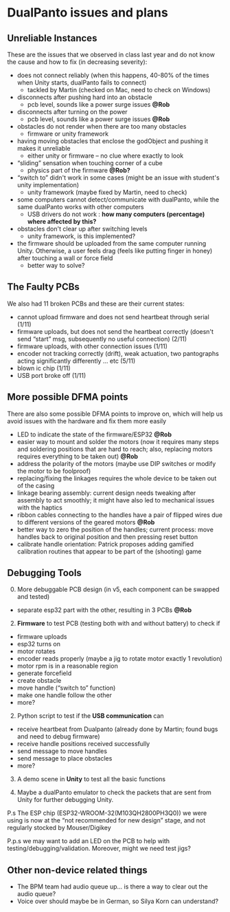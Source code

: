 # DualPanto issues and plans
## Unreliable Instances
These are the issues that we observed in class last year and do not know the cause and how to fix (in decreasing severity):

- does not connect reliably (when this happens, 40-80% of the times when Unity starts, dualPanto fails to connect)
    - tackled by Martin (checked on Mac, need to check on Windows)
- disconnects after pushing hard into an obstacle
    - pcb level, sounds like a power surge issues **@Rob**
- disconnects after turning on the power
    - pcb level, sounds like a power surge issues **@Rob**
- obstacles do not render when there are too many obstacles
    - firmware or unity framework 
- having moving obstacles that enclose the godObject and pushing it makes it unreliable
    - either unity or firmware – no clue where exactly to look
- “sliding” sensation when touching corner of a cube
    - physics part of the firmware **@Rob?**
- “switch to” didn't work in some cases (might be an issue with student's unity implementation)
    - unity framework (maybe fixed by Martin, need to check) 
- some computers cannot detect/communicate with dualPanto, while the same dualPanto works with other computers
    - USB drivers do not work : **how many computers (percentage) where affected by this?**
- obstacles don't clear up after switching levels
    - unity framework, is this implemented? 
- the firmware should be uploaded from the same computer running Unity. Otherwise, a user feels drag (feels like putting finger in honey) after touching a wall or force field
    - better way to solve?

## The Faulty PCBs
We also had 11 broken PCBs and these are their current states:

- cannot upload firmware and does not send heartbeat through serial (1/11)
- firmware uploads, but does not send the heartbeat correctly (doesn't send “start” msg, subsequently no useful connection) (2/11)
- firmware uploads, with other connection issues (1/11)
- encoder not tracking correctly (drift), weak actuation, two pantographs acting significantly differently … etc (5/11)
- blown ic chip (1/11)
- USB port broke off (1/11)

## More possible DFMA points
There are also some possible DFMA points to improve on, which will help us avoid issues with the hardware and fix them more easily

- LED to indicate the state of the firmware/ESP32 **@Rob**
- easier way to mount and solder the motors (now it requires many steps and soldering positions that are hard to reach; also, replacing motors requires everything to be taken out) **@Rob**
- address the polarity of the motors (maybe use DIP switches or modify the motor to be foolproof)
- replacing/fixing the linkages requires the whole device to be taken out of the casing
- linkage bearing assembly: current design needs tweaking after assembly to act smoothly; it might have also led to mechanical issues with the haptics
- ribbon cables connecting to the handles have a pair of flipped wires due to different versions of the geared motors **@Rob**
- better way to zero the position of the handles; current process: move handles back to original position and then pressing reset button
- calibrate handle orientation: Patrick proposes adding gamified calibration routines that appear to be part of the (shooting) game


## Debugging Tools

0. More debuggable PCB design (in v5, each component can be swapped and tested)
- separate esp32 part with the other, resulting in 3 PCBs **@Rob**

2. **Firmware** to test PCB (testing both with and without battery) to check if

- firmware uploads
- esp32 turns on
- motor rotates
- encoder reads properly (maybe a jig to rotate motor exactly 1 revolution)
- motor rpm is in a reasonable region
- generate forcefield
- create obstacle
- move handle (“switch to” function)
- make one handle follow the other
- more?

2. Python script to test if the **USB communication** can
- receive heartbeat from Dualpanto (already done by Martin; found bugs and need to debug firmware)
- receive handle positions received successfully
- send message to move handles
- send message to place obstacles
- more?

3. A demo scene in **Unity** to test all the basic functions

4. Maybe a dualPanto emulator to check the packets that are sent from Unity for further debugging Unity.

P.s The ESP chip (ESP32-WROOM-32(M103QH2800PH3Q0)) we were using is now at the “not recommended for new design” stage, and not regularly stocked by Mouser/Digikey

P.p.s we may want to add an LED on the PCB to help with testing/debugging/validation. Moreover, might we need test jigs?

## Other non-device related things
- The BPM team had audio queue up… is there a way to clear out the audio queue? 
- Voice over should maybe be in German, so Silya Korn can understand?

